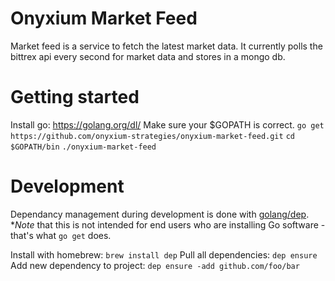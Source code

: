 # Onyxium Market Feed
Market feed is a service to fetch the latest market data. It currently polls the bittrex api every second for market data and stores in a mongo db.

# Getting started
Install go: https://golang.org/dl/
Make sure your $GOPATH is correct. 
`go get https://github.com/onyxium-strategies/onyxium-market-feed.git`
`cd $GOPATH/bin`
`./onyxium-market-feed`

# Development
Dependancy management during development is done with [golang/dep](https://golang.github.io/dep/docs/introduction.html).
**Note* that this is not intended for end users who are installing Go software - that's what `go get` does.

Install with homebrew: `brew install dep`
Pull all dependencies: `dep ensure`
Add new dependency to project: `dep ensure -add github.com/foo/bar`

